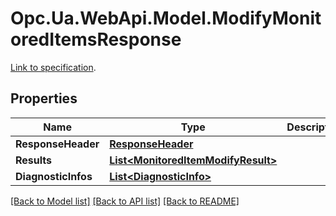 # Opc.Ua.WebApi.Model.ModifyMonitoredItemsResponse
[Link to specification](https://reference.opcfoundation.org/v105/Core/docs/Part4/5.13.3/#5.13.3.2).

## Properties

Name | Type | Description | Notes
------------ | ------------- | ------------- | -------------
**ResponseHeader** | [**ResponseHeader**](ResponseHeader.md) |  | [optional] 
**Results** | [**List&lt;MonitoredItemModifyResult&gt;**](MonitoredItemModifyResult.md) |  | [optional] 
**DiagnosticInfos** | [**List&lt;DiagnosticInfo&gt;**](DiagnosticInfo.md) |  | [optional] 

[[Back to Model list]](../README.md#documentation-for-models) [[Back to API list]](../README.md#documentation-for-api-endpoints) [[Back to README]](../README.md)

